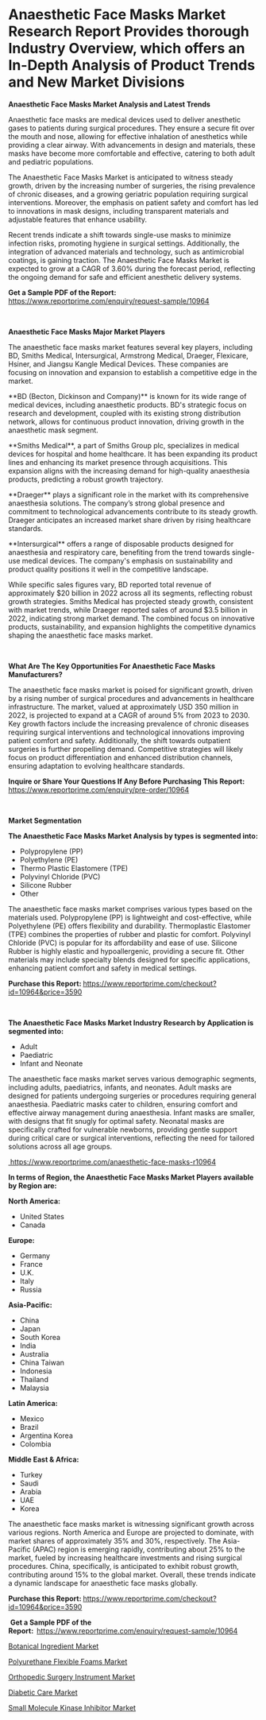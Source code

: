 <p><h1>Anaesthetic Face Masks Market Research Report Provides thorough Industry Overview, which offers an In-Depth Analysis of Product Trends and New Market Divisions</h1></p><p><strong>Anaesthetic Face Masks Market Analysis and Latest Trends</strong></p>
<p><p>Anaesthetic face masks are medical devices used to deliver anesthetic gases to patients during surgical procedures. They ensure a secure fit over the mouth and nose, allowing for effective inhalation of anesthetics while providing a clear airway. With advancements in design and materials, these masks have become more comfortable and effective, catering to both adult and pediatric populations.</p><p>The Anaesthetic Face Masks Market is anticipated to witness steady growth, driven by the increasing number of surgeries, the rising prevalence of chronic diseases, and a growing geriatric population requiring surgical interventions. Moreover, the emphasis on patient safety and comfort has led to innovations in mask designs, including transparent materials and adjustable features that enhance usability.</p><p>Recent trends indicate a shift towards single-use masks to minimize infection risks, promoting hygiene in surgical settings. Additionally, the integration of advanced materials and technology, such as antimicrobial coatings, is gaining traction. The Anaesthetic Face Masks Market is expected to grow at a CAGR of 3.60% during the forecast period, reflecting the ongoing demand for safe and efficient anesthetic delivery systems.</p></p>
<p><strong>Get a Sample PDF of the Report:&nbsp;</strong> <a href="https://www.reportprime.com/enquiry/request-sample/10964">https://www.reportprime.com/enquiry/request-sample/10964</a></p>
<p>&nbsp;</p>
<p><strong>Anaesthetic Face Masks Major Market Players</strong></p>
<p><p>The anaesthetic face masks market features several key players, including BD, Smiths Medical, Intersurgical, Armstrong Medical, Draeger, Flexicare, Hsiner, and Jiangsu Kangle Medical Devices. These companies are focusing on innovation and expansion to establish a competitive edge in the market.</p><p>**BD (Becton, Dickinson and Company)** is known for its wide range of medical devices, including anaesthetic products. BD's strategic focus on research and development, coupled with its existing strong distribution network, allows for continuous product innovation, driving growth in the anaesthetic mask segment.</p><p>**Smiths Medical**, a part of Smiths Group plc, specializes in medical devices for hospital and home healthcare. It has been expanding its product lines and enhancing its market presence through acquisitions. This expansion aligns with the increasing demand for high-quality anaesthesia products, predicting a robust growth trajectory.</p><p>**Draeger** plays a significant role in the market with its comprehensive anaesthesia solutions. The company’s strong global presence and commitment to technological advancements contribute to its steady growth. Draeger anticipates an increased market share driven by rising healthcare standards.</p><p>**Intersurgical** offers a range of disposable products designed for anaesthesia and respiratory care, benefiting from the trend towards single-use medical devices. The company's emphasis on sustainability and product quality positions it well in the competitive landscape.</p><p>While specific sales figures vary, BD reported total revenue of approximately $20 billion in 2022 across all its segments, reflecting robust growth strategies. Smiths Medical has projected steady growth, consistent with market trends, while Draeger reported sales of around $3.5 billion in 2022, indicating strong market demand. The combined focus on innovative products, sustainability, and expansion highlights the competitive dynamics shaping the anaesthetic face masks market.</p></p>
<p>&nbsp;</p>
<p><strong>What Are The Key Opportunities For Anaesthetic Face Masks Manufacturers?</strong></p>
<p><p>The anaesthetic face masks market is poised for significant growth, driven by a rising number of surgical procedures and advancements in healthcare infrastructure. The market, valued at approximately USD 350 million in 2022, is projected to expand at a CAGR of around 5% from 2023 to 2030. Key growth factors include the increasing prevalence of chronic diseases requiring surgical interventions and technological innovations improving patient comfort and safety. Additionally, the shift towards outpatient surgeries is further propelling demand. Competitive strategies will likely focus on product differentiation and enhanced distribution channels, ensuring adaptation to evolving healthcare standards.</p></p>
<p><strong>Inquire or Share Your Questions If Any Before Purchasing This Report:</strong> <a href="https://www.reportprime.com/enquiry/pre-order/10964">https://www.reportprime.com/enquiry/pre-order/10964</a></p>
<p>&nbsp;</p>
<p><strong>Market Segmentation</strong></p>
<p><strong>The Anaesthetic Face Masks Market Analysis by types is segmented into:</strong></p>
<p><ul><li>Polypropylene (PP)</li><li>Polyethylene (PE)</li><li>Thermo Plastic Elastomere (TPE)</li><li>Polyvinyl Chloride (PVC)</li><li>Silicone Rubber</li><li>Other</li></ul></p>
<p><p>The anaesthetic face masks market comprises various types based on the materials used. Polypropylene (PP) is lightweight and cost-effective, while Polyethylene (PE) offers flexibility and durability. Thermoplastic Elastomer (TPE) combines the properties of rubber and plastic for comfort. Polyvinyl Chloride (PVC) is popular for its affordability and ease of use. Silicone Rubber is highly elastic and hypoallergenic, providing a secure fit. Other materials may include specialty blends designed for specific applications, enhancing patient comfort and safety in medical settings.</p></p>
<p><strong>Purchase this Report:&nbsp;</strong><a href="https://www.reportprime.com/checkout?id=10964&price=3590">https://www.reportprime.com/checkout?id=10964&price=3590</a></p>
<p>&nbsp;</p>
<p><strong>The Anaesthetic Face Masks Market Industry Research by Application is segmented into:</strong></p>
<p><ul><li>Adult</li><li>Paediatric</li><li>Infant and Neonate</li></ul></p>
<p><p>The anaesthetic face masks market serves various demographic segments, including adults, paediatrics, infants, and neonates. Adult masks are designed for patients undergoing surgeries or procedures requiring general anaesthesia. Paediatric masks cater to children, ensuring comfort and effective airway management during anaesthesia. Infant masks are smaller, with designs that fit snugly for optimal safety. Neonatal masks are specifically crafted for vulnerable newborns, providing gentle support during critical care or surgical interventions, reflecting the need for tailored solutions across all age groups.</p></p>
<p><a href="https://www.reportprime.com/anaesthetic-face-masks-r10964">&nbsp;https://www.reportprime.com/anaesthetic-face-masks-r10964</a></p>
<p><strong>In terms of Region, the Anaesthetic Face Masks Market Players available by Region are:</strong></p>
<p>
    <p> <strong> North America: </strong>
        <ul>
            <li>United States</li>
            <li>Canada</li>
        </ul>
        </p> 
    <p> <strong> Europe: </strong>
        <ul>
            <li>Germany</li>
            <li>France</li>
            <li>U.K.</li>
            <li>Italy</li>
            <li>Russia</li>
        </ul>
        </p> 
    <p> <strong> Asia-Pacific: </strong>
        <ul>
            <li>China</li>
            <li>Japan</li>
            <li>South Korea</li>
            <li>India</li>
            <li>Australia</li>
            <li>China Taiwan</li>
            <li>Indonesia</li>
            <li>Thailand</li>
            <li>Malaysia</li>
        </ul>
        </p> 
    <p> <strong> Latin America: </strong>
        <ul>
            <li>Mexico</li>
            <li>Brazil</li>
            <li>Argentina Korea</li>
            <li>Colombia</li>
        </ul>
        </p> 
    <p> <strong> Middle East & Africa: </strong>
        <ul>
            <li>Turkey</li>
            <li>Saudi</li>
            <li>Arabia</li>
            <li>UAE</li>
            <li>Korea</li>
        </ul>
    </p>
    </p>
<p><p>The anaesthetic face masks market is witnessing significant growth across various regions. North America and Europe are projected to dominate, with market shares of approximately 35% and 30%, respectively. The Asia-Pacific (APAC) region is emerging rapidly, contributing about 25% to the market, fueled by increasing healthcare investments and rising surgical procedures. China, specifically, is anticipated to exhibit robust growth, contributing around 15% to the global market. Overall, these trends indicate a dynamic landscape for anaesthetic face masks globally.</p></p>
<p><strong>Purchase this Report: </strong><a href="https://www.reportprime.com/checkout?id=10964&price=3590">https://www.reportprime.com/checkout?id=10964&price=3590</a></p>
<p>&nbsp;<strong>Get a Sample PDF of the Report:&nbsp;&nbsp;</strong><a href="https://www.reportprime.com/enquiry/request-sample/10964">https://www.reportprime.com/enquiry/request-sample/10964</a></p>
<p><strong></strong></p>
<p><p><a href="https://www.linkedin.com/pulse/global-botanical-ingredient-market-status-2024-2031-fo-t7c8f?trackingId=rkjjnfNKSFK2uwclbqcS7A%3D%3D">Botanical Ingredient Market</a></p><p><a href="https://medium.com/@loganunn65756/the-polyurethane-flexible-foams-market-prioritizes-cost-control-and-efficiency-enhancement-ad13da077c9b">Polyurethane Flexible Foams Market</a></p><p><a href="https://github.com/NasrinKhan99/Market-Research-Report-List-1/blob/main/orthopedic-surgery-instrument-market.md">Orthopedic Surgery Instrument Market</a></p><p><a href="https://issuu.com/reportprime-2/docs/diabetic-care-market-size-2030.pptx_3fd2da70ca6d8e">Diabetic Care Market</a></p><p><a href="https://issuu.com/reportprime-2/docs/small-molecule-kinase-inhibitor-mar_ba262a9005a714">Small Molecule Kinase Inhibitor Market</a></p></p>